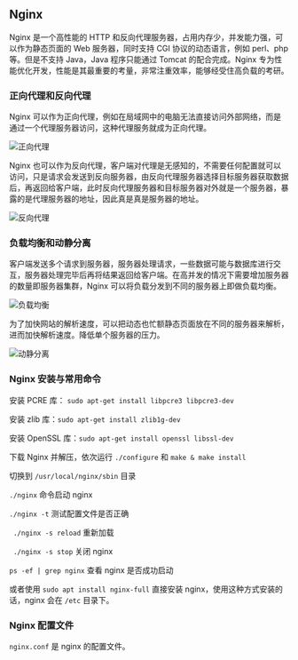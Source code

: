 ## Nginx

Nginx 是一个高性能的 HTTP 和反向代理服务器，占用内存少，并发能力强，可以作为静态页面的 Web 服务器，同时支持 CGI 协议的动态语言，例如 perl、php 等。但是不支持 Java，Java 程序只能通过 Tomcat 的配合完成。Nginx 专为性能优化开发，性能是其最重要的考量，非常注重效率，能够经受住高负载的考研。

### 正向代理和反向代理

Nginx 可以作为正向代理，例如在局域网中的电脑无法直接访问外部网络，而是通过一个代理服务器访问，这种代理服务就成为正向代理。

![正向代理](http://img.sangzhenya.com/Snipaste_2019-11-16_16-02-25.png)

Nginx 也可以作为反向代理，客户端对代理是无感知的，不需要任何配置就可以访问，只是请求会发送到反向服务器，由反向代理服务器选择目标服务器获取数据后，再返回给客户端，此时反向代理服务器和目标服务器对外就是一个服务器，暴露的是代理服务器的地址，因此真是真是服务器的地址。

![反向代理]( http://img.sangzhenya.com/Snipaste_2019-11-16_16-05-31.png )

### 负载均衡和动静分离

客户端发送多个请求到服务器，服务器处理请求，一些数据可能与数据库进行交互，服务器处理完毕后再将结果返回给客户端。在高并发的情况下需要增加服务器的数量即服务器集群，Nginx 可以将负载分发到不同的服务器上即做负载均衡。

![负载均衡]( http://img.sangzhenya.com/nginx/Snipaste_2019-11-16_16-17-19.png )

为了加快网站的解析速度，可以把动态也忙额静态页面放在不同的服务器来解析，进而加快解析速度。降低单个服务器的压力。

![动静分离]( http://img.sangzhenya.com/Snipaste_2019-11-16_16-19-15.png )

### Nginx 安装与常用命令

安装 PCRE 库： ` sudo apt-get install libpcre3 libpcre3-dev   `

安装 zlib 库：` sudo apt-get install zlib1g-dev `

安装 OpenSSL 库：` sudo apt-get install openssl libssl-dev  `

下载 Nginx 并解压，依次运行 `./configure`  和 `make & make install`

切换到 `/usr/local/nginx/sbin` 目录

 `./nginx` 命令启动 nginx

`./nginx -t` 测试配置文件是否正确

 ` ./nginx -s reload` 重新加载

` ./nginx -s stop` 关闭 nginx

`ps -ef | grep nginx` 查看 nginx 是否成功启动

或者使用 `sudo apt install nginx-full` 直接安装 nginx，使用这种方式安装的话，nginx 会在 `/etc` 目录下。

### Nginx 配置文件

`nginx.conf` 是 nginx 的配置文件。